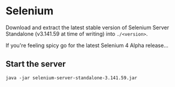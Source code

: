 # Selenium

Download and extract the latest stable version of Selenium Server Standalone (v3.141.59 at time of writing) into `./<version>`.

If you're feeling spicy go for the latest Selenium 4 Alpha release...

## Start the server
```
java -jar selenium-server-standalone-3.141.59.jar
```